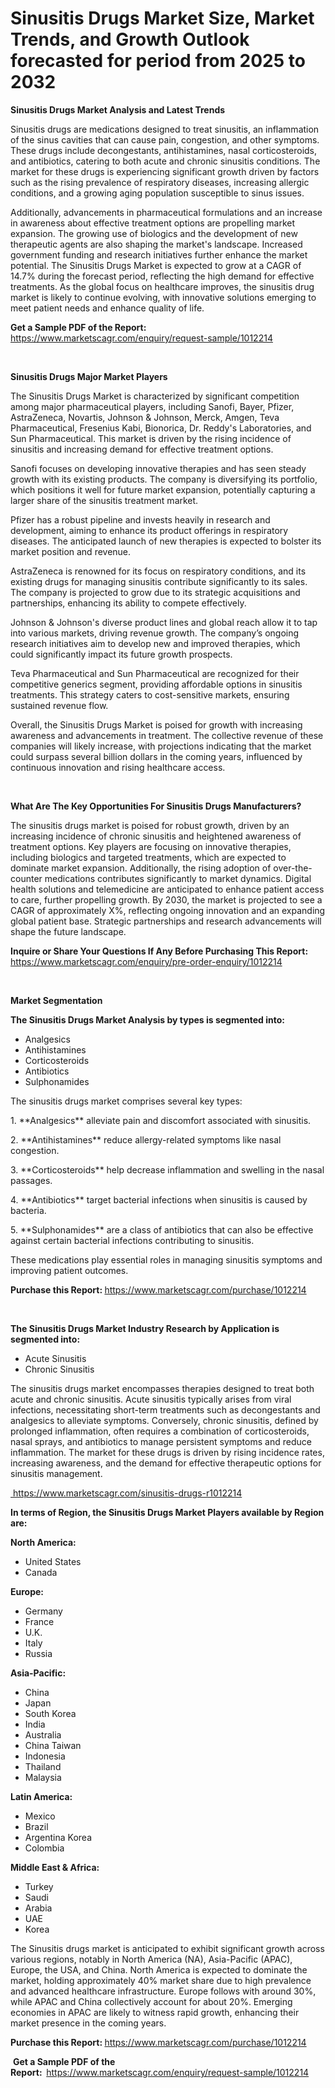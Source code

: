 <p><h1>Sinusitis Drugs Market Size, Market Trends, and Growth Outlook forecasted for period from 2025 to 2032</h1></p><p><strong>Sinusitis Drugs Market Analysis and Latest Trends</strong></p>
<p><p>Sinusitis drugs are medications designed to treat sinusitis, an inflammation of the sinus cavities that can cause pain, congestion, and other symptoms. These drugs include decongestants, antihistamines, nasal corticosteroids, and antibiotics, catering to both acute and chronic sinusitis conditions. The market for these drugs is experiencing significant growth driven by factors such as the rising prevalence of respiratory diseases, increasing allergic conditions, and a growing aging population susceptible to sinus issues.</p><p>Additionally, advancements in pharmaceutical formulations and an increase in awareness about effective treatment options are propelling market expansion. The growing use of biologics and the development of new therapeutic agents are also shaping the market's landscape. Increased government funding and research initiatives further enhance the market potential. The Sinusitis Drugs Market is expected to grow at a CAGR of 14.7% during the forecast period, reflecting the high demand for effective treatments. As the global focus on healthcare improves, the sinusitis drug market is likely to continue evolving, with innovative solutions emerging to meet patient needs and enhance quality of life.</p></p>
<p><strong>Get a Sample PDF of the Report:&nbsp;</strong> <a href="https://www.marketscagr.com/enquiry/request-sample/1012214?utm_campaign=2453&utm_medium=2&utm_source=Github&utm_content=ia&utm_term=16042025&utm_id=sinusitis-drugs">https://www.marketscagr.com/enquiry/request-sample/1012214</a></p>
<p>&nbsp;</p>
<p><strong>Sinusitis Drugs Major Market Players</strong></p>
<p><p>The Sinusitis Drugs Market is characterized by significant competition among major pharmaceutical players, including Sanofi, Bayer, Pfizer, AstraZeneca, Novartis, Johnson & Johnson, Merck, Amgen, Teva Pharmaceutical, Fresenius Kabi, Bionorica, Dr. Reddy's Laboratories, and Sun Pharmaceutical. This market is driven by the rising incidence of sinusitis and increasing demand for effective treatment options.</p><p>Sanofi focuses on developing innovative therapies and has seen steady growth with its existing products. The company is diversifying its portfolio, which positions it well for future market expansion, potentially capturing a larger share of the sinusitis treatment market.</p><p>Pfizer has a robust pipeline and invests heavily in research and development, aiming to enhance its product offerings in respiratory diseases. The anticipated launch of new therapies is expected to bolster its market position and revenue.</p><p>AstraZeneca is renowned for its focus on respiratory conditions, and its existing drugs for managing sinusitis contribute significantly to its sales. The company is projected to grow due to its strategic acquisitions and partnerships, enhancing its ability to compete effectively.</p><p>Johnson & Johnson's diverse product lines and global reach allow it to tap into various markets, driving revenue growth. The company’s ongoing research initiatives aim to develop new and improved therapies, which could significantly impact its future growth prospects.</p><p>Teva Pharmaceutical and Sun Pharmaceutical are recognized for their competitive generics segment, providing affordable options in sinusitis treatments. This strategy caters to cost-sensitive markets, ensuring sustained revenue flow.</p><p>Overall, the Sinusitis Drugs Market is poised for growth with increasing awareness and advancements in treatment. The collective revenue of these companies will likely increase, with projections indicating that the market could surpass several billion dollars in the coming years, influenced by continuous innovation and rising healthcare access.</p></p>
<p>&nbsp;</p>
<p><strong>What Are The Key Opportunities For Sinusitis Drugs Manufacturers?</strong></p>
<p><p>The sinusitis drugs market is poised for robust growth, driven by an increasing incidence of chronic sinusitis and heightened awareness of treatment options. Key players are focusing on innovative therapies, including biologics and targeted treatments, which are expected to dominate market expansion. Additionally, the rising adoption of over-the-counter medications contributes significantly to market dynamics. Digital health solutions and telemedicine are anticipated to enhance patient access to care, further propelling growth. By 2030, the market is projected to see a CAGR of approximately X%, reflecting ongoing innovation and an expanding global patient base. Strategic partnerships and research advancements will shape the future landscape.</p></p>
<p><strong>Inquire or Share Your Questions If Any Before Purchasing This Report:</strong> <a href="https://www.marketscagr.com/enquiry/pre-order-enquiry/1012214?utm_campaign=2453&utm_medium=2&utm_source=Github&utm_content=ia&utm_term=16042025&utm_id=sinusitis-drugs">https://www.marketscagr.com/enquiry/pre-order-enquiry/1012214</a></p>
<p>&nbsp;</p>
<p><strong>Market Segmentation</strong></p>
<p><strong>The Sinusitis Drugs Market Analysis by types is segmented into:</strong></p>
<p><ul><li>Analgesics</li><li>Antihistamines</li><li>Corticosteroids</li><li>Antibiotics</li><li>Sulphonamides</li></ul></p>
<p><p>The sinusitis drugs market comprises several key types: </p><p>1. **Analgesics** alleviate pain and discomfort associated with sinusitis. </p><p>2. **Antihistamines** reduce allergy-related symptoms like nasal congestion. </p><p>3. **Corticosteroids** help decrease inflammation and swelling in the nasal passages. </p><p>4. **Antibiotics** target bacterial infections when sinusitis is caused by bacteria. </p><p>5. **Sulphonamides** are a class of antibiotics that can also be effective against certain bacterial infections contributing to sinusitis. </p><p>These medications play essential roles in managing sinusitis symptoms and improving patient outcomes.</p></p>
<p><strong>Purchase this Report:&nbsp;</strong><a href="https://www.marketscagr.com/purchase/1012214?utm_campaign=2453&utm_medium=2&utm_source=Github&utm_content=ia&utm_term=16042025&utm_id=sinusitis-drugs">https://www.marketscagr.com/purchase/1012214</a></p>
<p>&nbsp;</p>
<p><strong>The Sinusitis Drugs Market Industry Research by Application is segmented into:</strong></p>
<p><ul><li>Acute Sinusitis</li><li>Chronic Sinusitis</li></ul></p>
<p><p>The sinusitis drugs market encompasses therapies designed to treat both acute and chronic sinusitis. Acute sinusitis typically arises from viral infections, necessitating short-term treatments such as decongestants and analgesics to alleviate symptoms. Conversely, chronic sinusitis, defined by prolonged inflammation, often requires a combination of corticosteroids, nasal sprays, and antibiotics to manage persistent symptoms and reduce inflammation. The market for these drugs is driven by rising incidence rates, increasing awareness, and the demand for effective therapeutic options for sinusitis management.</p></p>
<p><a href="https://www.marketscagr.com/sinusitis-drugs-r1012214?utm_campaign=2453&utm_medium=2&utm_source=Github&utm_content=ia&utm_term=16042025&utm_id=sinusitis-drugs">&nbsp;https://www.marketscagr.com/sinusitis-drugs-r1012214</a></p>
<p><strong>In terms of Region, the Sinusitis Drugs Market Players available by Region are:</strong></p>
<p>
    <p> <strong> North America: </strong>
        <ul>
            <li>United States</li>
            <li>Canada</li>
        </ul>
        </p> 
    <p> <strong> Europe: </strong>
        <ul>
            <li>Germany</li>
            <li>France</li>
            <li>U.K.</li>
            <li>Italy</li>
            <li>Russia</li>
        </ul>
        </p> 
    <p> <strong> Asia-Pacific: </strong>
        <ul>
            <li>China</li>
            <li>Japan</li>
            <li>South Korea</li>
            <li>India</li>
            <li>Australia</li>
            <li>China Taiwan</li>
            <li>Indonesia</li>
            <li>Thailand</li>
            <li>Malaysia</li>
        </ul>
        </p> 
    <p> <strong> Latin America: </strong>
        <ul>
            <li>Mexico</li>
            <li>Brazil</li>
            <li>Argentina Korea</li>
            <li>Colombia</li>
        </ul>
        </p> 
    <p> <strong> Middle East & Africa: </strong>
        <ul>
            <li>Turkey</li>
            <li>Saudi</li>
            <li>Arabia</li>
            <li>UAE</li>
            <li>Korea</li>
        </ul>
    </p>
    </p>
<p><p>The Sinusitis drugs market is anticipated to exhibit significant growth across various regions, notably in North America (NA), Asia-Pacific (APAC), Europe, the USA, and China. North America is expected to dominate the market, holding approximately 40% market share due to high prevalence and advanced healthcare infrastructure. Europe follows with around 30%, while APAC and China collectively account for about 20%. Emerging economies in APAC are likely to witness rapid growth, enhancing their market presence in the coming years.</p></p>
<p><strong>Purchase this Report: </strong><a href="https://www.marketscagr.com/purchase/1012214?utm_campaign=2453&utm_medium=2&utm_source=Github&utm_content=ia&utm_term=16042025&utm_id=sinusitis-drugs">https://www.marketscagr.com/purchase/1012214</a></p>
<p>&nbsp;<strong>Get a Sample PDF of the Report:&nbsp;&nbsp;</strong><a href="https://www.marketscagr.com/enquiry/request-sample/1012214?utm_campaign=2453&utm_medium=2&utm_source=Github&utm_content=ia&utm_term=16042025&utm_id=sinusitis-drugs">https://www.marketscagr.com/enquiry/request-sample/1012214</a></p>
<p><strong></strong></p>
<p><p></p><p></p><p></p></p>